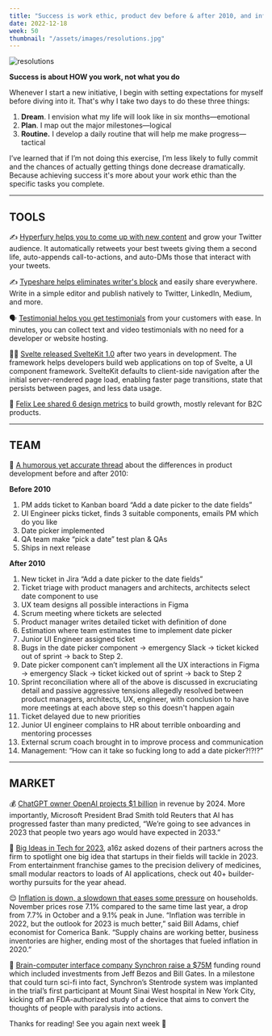 ```yaml
---
title: "Success is work ethic, product dev before & after 2010, and inflation trend"
date: 2022-12-18
week: 50
thumbnail: "/assets/images/resolutions.jpg"
---
```


![resolutions](/assets/images/resolutions.jpg)

**Success is about HOW you work, not what you do**

Whenever I start a new initiative, I begin with setting expectations for myself before diving into it. That's why I take two days to do these three things:

1) **Dream**. I envision what my life will look like in six months—emotional
2) **Plan**. I map out the major milestones—logical
3) **Routine.** I develop a daily routine that will help me make progress—tactical

I’ve learned that if I’m not doing this exercise, I’m less likely to fully commit and the chances of actually getting things done decrease dramatically. Because achieving success it's more about your work ethic than the specific tasks you complete.

---

## TOOLS

✍️ [Hyperfury helps you to come up with new content](https://hypefury.com/?utm_source=makers-mansion) and grow your Twitter audience. It automatically retweets your best tweets giving them a second life, auto-appends call-to-actions, and auto-DMs those that interact with your tweets.

✍️ [Typeshare helps eliminates writer's block](https://typeshare.co/?utm_source=makers-mansion) and easily share everywhere. Write in a simple editor and publish natively to Twitter, LinkedIn, Medium, and more.

🗣️ [Testimonial helps you get testimonials](https://testimonial.to/?utm_source=makers-mansion) from your customers with ease. In minutes, you can collect text and video testimonials with no need for a developer or website hosting.

👩‍💻 [Svelte released SvelteKit 1.0](https://svelte.dev/blog/announcing-sveltekit-1.0?utm_source=makers-mansion) after two years in development. The framework helps developers build web applications on top of Svelte, a UI component framework. SvelteKit defaults to client-side navigation after the initial server-rendered page load, enabling faster page transitions, state that persists between pages, and less data usage.

👀 [Felix Lee shared 6 design metrics](https://twitter.com/felixleezd/status/1602332569105727488) to build growth, mostly relevant for B2C products.

---

## TEAM

🙈 [A humorous yet accurate thread](https://twitter.com/peteryared/status/1596641022796173314) about the differences in product development before and after 2010:

**Before 2010**

1. PM adds ticket to Kanban board “Add a date picker to the date fields”
2. UI Engineer picks ticket, finds 3 suitable components, emails PM which do you like 
3. Date picker implemented
4. QA team make “pick a date” test plan & QAs
5. Ships in next release

**After 2010**

1. New ticket in Jira “Add a date picker to the date fields” 
2. Ticket triage with product managers and architects, architects select date component to use 
3. UX team designs all possible interactions in Figma 
4. Scrum meeting where tickets are selected
5. Product manager writes detailed ticket with definition of done 
6. Estimation where team estimates time to implement date picker 
7. Junior UI Engineer assigned ticket
8. Bugs in the date picker component -> emergency Slack -> ticket kicked out of sprint -> back to Step 2. 
9. Date picker component can’t implement all the UX interactions in Figma -> emergency Slack -> ticket kicked out of sprint -> back to Step 2
10. Sprint reconciliation where all of the above is discussed in excruciating detail and passive aggressive tensions allegedly resolved between product managers, architects, UX, engineer, with conclusion to have more meetings at each above step so this doesn't happen again
11. Ticket delayed due to new priorities 
12. Junior UI engineer complains to HR about terrible onboarding and mentoring processes 
13. External scrum coach brought in to improve process and communication 
14. Management: “How can it take so fucking long to add a date picker?!?!?”

---

## MARKET 

💰 [ChatGPT owner OpenAI projects $1 billion](https://www.reuters.com/business/chatgpt-owner-openai-projects-1-billion-revenue-by-2024-sources-2022-12-15/?utm_source=makers-mansion) in revenue by 2024. More importantly, Microsoft President Brad Smith told Reuters that AI has progressed faster than many predicted, “We’re going to see advances in 2023 that people two years ago would have expected in 2033.”

💫 [Big Ideas in Tech for 2023](https://a16z.com/2022/12/15/big-ideas-in-tech-2023/?utm_source=makers-mansion), a16z asked dozens of their partners across the firm to spotlight one big idea that startups in their fields will tackle in 2023. From entertainment franchise games to the precision delivery of medicines, small modular reactors to loads of AI applications, check out 40+ builder-worthy pursuits for the year ahead.

😌 [Inflation is down, a slowdown that eases some pressure](https://apnews.com/article/inflation-november-report-c3764250d475b1149d344462adff53d6) on households. November prices rose 7.1% compared to the same time last year, a drop from 7.7% in October and a 9.1% peak in June. “Inflation was terrible in 2022, but the outlook for 2023 is much better,” said Bill Adams, chief economist for Comerica Bank. “Supply chains are working better, business inventories are higher, ending most of the shortages that fueled inflation in 2020.”

🧠 [Brain-computer interface company Synchron raise a $75M](https://www.fiercebiotech.com/medtech/synchron-implants-brain-computer-interface-first-us-patient-paralysis-trial) funding round which included investments from Jeff Bezos and Bill Gates. In a milestone that could turn sci-fi into fact, Synchron’s Stentrode system was implanted in the trial’s first participant at Mount Sinai West hospital in New York City, kicking off an FDA-authorized study of a device that aims to convert the thoughts of people with paralysis into actions.

Thanks for reading! See you again next week 🫶